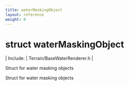```yaml
---
title: waterMaskingObject
layout: reference
weight: 0
---
```

struct waterMaskingObject
===

| Include: | Terrain/BaseWaterRenderer.h |

Struct for water masking objects
  



Struct for water masking objects
  


